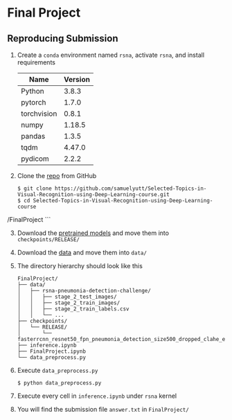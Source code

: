 # Final Project

Reproducing Submission
--
1. Create a `conda` environment named `rsna`, activate `rsna`, and install requirements

    | Name        | Version |
    | ----------- | ------- |
    | Python      | 3.8.3   |
    | pytorch     | 1.7.0   |
    | torchvision | 0.8.1   |
    | numpy       | 1.18.5  |
    | pandas      | 1.3.5   |
    | tqdm        | 4.47.0  |
    | pydicom     | 2.2.2   |

2. Clone the [repo](https://github.com/samuelyutt/Selected-Topics-in-Visual-Recognition-using-Deep-Learning-course.git) from GitHub
    ```
    $ git clone https://github.com/samuelyutt/Selected-Topics-in-Visual-Recognition-using-Deep-Learning-course.git
    $ cd Selected-Topics-in-Visual-Recognition-using-Deep-Learning-course
/FinalProject
    ```

3. Download the [pretrained models](https://drive.google.com/file/d/1N5D4QcQyC7eZ2g3E4ZyBYTa32kfE2sC-/view?usp=sharing) and move them into `checkpoints/RELEASE/`

4. Download the [data](https://drive.google.com/file/d/1IxPauHtrOVJhtybtmFKwQhpNYoBVFnhv/view?usp=sharing) and move them into `data/`

5. The directory hierarchy should look like this
    ```
    FinalProject/
    ├── data/
    │   ├── rsna-pneumonia-detection-challenge/
    │   │   ├── stage_2_test_images/
    │   │   ├── stage_2_train_images/
    │   │   ├── stage_2_train_labels.csv
    │   │   └── ...
    ├── checkpoints/
    │   └── RELEASE/
    │       └── fasterrcnn_resnet50_fpn_pneumonia_detection_size500_dropped_clahe_e50.pth
    ├── inference.ipynb
    ├── FinalProject.ipynb
    └── data_preprocess.py
    ```
6. Execute `data_preprocess.py`
    ```
    $ python data_preprocess.py
    ```

7. Execute every cell in `inference.ipynb` under `rsna` kernel

8. You will find the submission file `answer.txt` in `FinalProject/`

